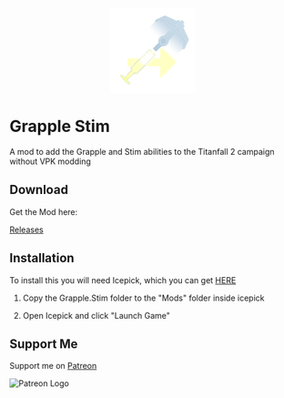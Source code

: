 <p align="center" style="text-align:center"><img width="150" height="150" src="https://raw.githubusercontent.com/taskinoz/Grapple-Stim/main/assets/grapple-stim-icon.png" alt="Titanfall 2 - Grapple/Stim Mod" /></p>

# Grapple Stim
A mod to add the Grapple and Stim abilities to the Titanfall 2 campaign without VPK modding

## Download

Get the Mod here:

[Releases](https://github.com/taskinoz/Grapple-Stim/releases)

## Installation

To install this you will need Icepick, which you can get [HERE](https://titanfallmods.com/)

1) Copy the Grapple.Stim folder to the "Mods" folder inside icepick

2) Open Icepick and click "Launch Game"

## Support Me

Support me on [Patreon](https://patreon.com/taskinoz)

![Patreon Logo](https://github.githubassets.com/images/modules/site/icons/funding_platforms/patreon.svg)
